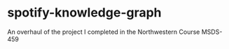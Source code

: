 # spotify-knowledge-graph
An overhaul of the project I completed in the Northwestern Course MSDS-459 
